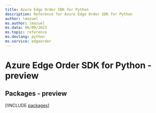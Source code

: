 ```yaml
---
title: Azure Edge Order SDK for Python
description: Reference for Azure Edge Order SDK for Python
author: lmazuel
ms.author: lmazuel
ms.data: 06/09/2023
ms.topic: reference
ms.devlang: python
ms.service: edgeorder
---
```

# Azure Edge Order SDK for Python - preview
## Packages - preview
[!INCLUDE [packages](edge-order-index.md)]